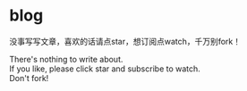 # blog
没事写写文章，喜欢的话请点star，想订阅点watch，千万别fork！<br>

There's nothing to write about. <br>
If you like, please click star and subscribe to watch. <br>
Don't fork!
